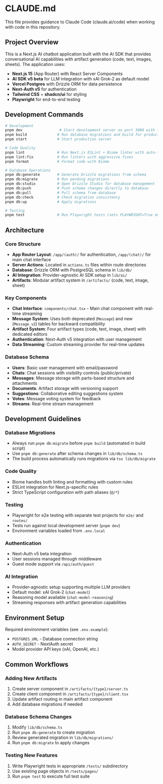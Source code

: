 # CLAUDE.md

This file provides guidance to Claude Code (claude.ai/code) when working with code in this repository.

## Project Overview

This is a Next.js AI chatbot application built with the AI SDK that provides conversational AI capabilities with artifact generation (code, text, images, sheets). The application uses:

- **Next.js 15** (App Router) with React Server Components
- **AI SDK v5 beta** for LLM integration with xAI Grok-2 as default model
- **Vercel Postgres** with Drizzle ORM for data persistence
- **Next-Auth v5** for authentication
- **Tailwind CSS** + **shadcn/ui** for styling
- **Playwright** for end-to-end testing

## Development Commands

```bash
# Development
pnpm dev                 # Start development server on port 3000 with turbo
pnpm build              # Run database migrations and build for production
pnpm start              # Start production server

# Code Quality
pnpm lint               # Run Next.js ESLint + Biome linter with auto-fix
pnpm lint:fix           # Run linters with aggressive fixes
pnpm format             # Format code with Biome

# Database Operations
pnpm db:generate        # Generate Drizzle migrations from schema
pnpm db:migrate         # Run pending migrations
pnpm db:studio          # Open Drizzle Studio for database management
pnpm db:push            # Push schema changes directly to database
pnpm db:pull            # Pull schema from database
pnpm db:check           # Check migration consistency
pnpm db:up              # Apply migrations

# Testing
pnpm test               # Run Playwright tests (sets PLAYWRIGHT=True env var)
```

## Architecture

### Core Structure
- **App Router Layout**: `/app/(auth)/` for authentication, `/app/(chat)/` for main chat interface
- **Server Actions**: Located in `actions.ts` files within route directories
- **Database**: Drizzle ORM with PostgreSQL schema in `lib/db/`
- **AI Integration**: Provider-agnostic AI SDK setup in `lib/ai/`
- **Artifacts**: Modular artifact system in `/artifacts/` (code, text, image, sheet)

### Key Components
- **Chat Interface**: `components/chat.tsx` - Main chat component with real-time streaming
- **Message System**: Uses both deprecated (`Message`) and new (`Message_v2`) tables for backward compatibility
- **Artifact System**: Four artifact types (code, text, image, sheet) with dedicated editors
- **Authentication**: Next-Auth v5 integration with user management
- **Data Streaming**: Custom streaming provider for real-time updates

### Database Schema
- **Users**: Basic user management with email/password
- **Chats**: Chat sessions with visibility controls (public/private)
- **Messages**: Message storage with parts-based structure and attachments
- **Documents**: Artifact storage with versioning support
- **Suggestions**: Collaborative editing suggestions system
- **Votes**: Message voting system for feedback
- **Streams**: Real-time stream management

## Development Guidelines

### Database Migrations
- Always run `pnpm db:migrate` before `pnpm build` (automated in build script)
- Use `pnpm db:generate` after schema changes in `lib/db/schema.ts`
- The build process automatically runs migrations via `tsx lib/db/migrate`

### Code Quality
- Biome handles both linting and formatting with custom rules
- ESLint integration for Next.js-specific rules
- Strict TypeScript configuration with path aliases (`@/*`)

### Testing
- Playwright for e2e testing with separate test projects for `e2e/` and `routes/`
- Tests run against local development server (`pnpm dev`)
- Environment variables loaded from `.env.local`

### Authentication
- Next-Auth v5 beta integration
- User sessions managed through middleware
- Guest mode support via `/api/auth/guest`

### AI Integration
- Provider-agnostic setup supporting multiple LLM providers
- Default model: xAI Grok-2 (`chat-model`)
- Reasoning model available (`chat-model-reasoning`)
- Streaming responses with artifact generation capabilities

## Environment Setup

Required environment variables (see `.env.example`):
- `POSTGRES_URL` - Database connection string
- `AUTH_SECRET` - NextAuth secret
- Model provider API keys (xAI, OpenAI, etc.)

## Common Workflows

### Adding New Artifacts
1. Create server component in `/artifacts/{type}/server.ts`
2. Create client component in `/artifacts/{type}/client.tsx`
3. Update artifact routing in main artifact component
4. Add database migrations if needed

### Database Schema Changes
1. Modify `lib/db/schema.ts`
2. Run `pnpm db:generate` to create migration
3. Review generated migration in `lib/db/migrations/`
4. Run `pnpm db:migrate` to apply changes

### Testing New Features
1. Write Playwright tests in appropriate `/tests/` subdirectory
2. Use existing page objects in `/tests/pages/`
3. Run `pnpm test` to execute full test suite